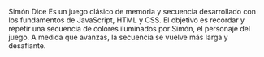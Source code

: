 Simón Dice Es un juego clásico de memoria y secuencia desarrollado con los fundamentos de JavaScript, HTML y CSS. El objetivo es recordar y repetir una secuencia de colores iluminados por Simón, el personaje del juego. A medida que avanzas, la secuencia se vuelve más larga y desafiante.
